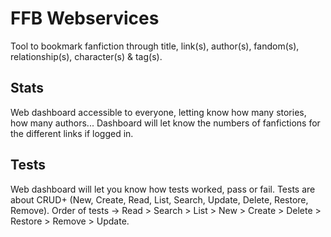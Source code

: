 # FFB Webservices

Tool to bookmark fanfiction through title, link(s), author(s), fandom(s), relationship(s), character(s) & tag(s).

## Stats

Web dashboard accessible to everyone, letting know how many stories, how many authors...
Dashboard will let know the numbers of fanfictions for the different links if logged in.

## Tests

Web dashboard will let you know how tests worked, pass or fail.
Tests are about CRUD+ (New, Create, Read, List, Search, Update, Delete, Restore, Remove).
Order of tests -> Read > Search > List > New > Create > Delete > Restore > Remove > Update.